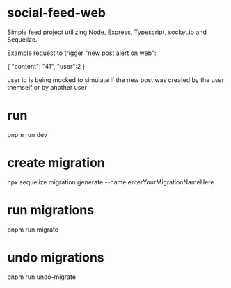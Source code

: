 # social-feed-web

Simple feed project utilizing Node, Express, Typescript, socket.io and Sequelize.

Example request to trigger "new post alert on web":

{
    "content": "41",
    "user":2
}

user id is being mocked to simulate if the new post was created by the user themself or by another user

# run

pnpm run dev

# create migration

npx sequelize migration:generate --name enterYourMigrationNameHere

# run migrations

pnpm run migrate

# undo migrations

pnpm run undo-migrate
